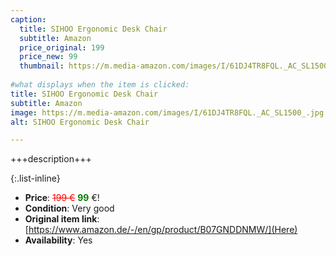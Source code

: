 ```yaml
---
caption:
  title: SIHOO Ergonomic Desk Chair
  subtitle: Amazon
  price_original: 199
  price_new: 99
  thumbnail: https://m.media-amazon.com/images/I/61DJ4TR8FQL._AC_SL1500_.jpg
  
#what displays when the item is clicked:
title: SIHOO Ergonomic Desk Chair
subtitle: Amazon
image: https://m.media-amazon.com/images/I/61DJ4TR8FQL._AC_SL1500_.jpg
alt: SIHOO Ergonomic Desk Chair

---
```

+++description+++

{:.list-inline} 
- **Price**: <span style="color:red"><del>199 €</del></span> <span style="color:green">**99**</span> €!
- **Condition**: Very good
- **Original item link**: [https://www.amazon.de/-/en/gp/product/B07GNDDNMW/](Here)
- **Availability**: Yes
